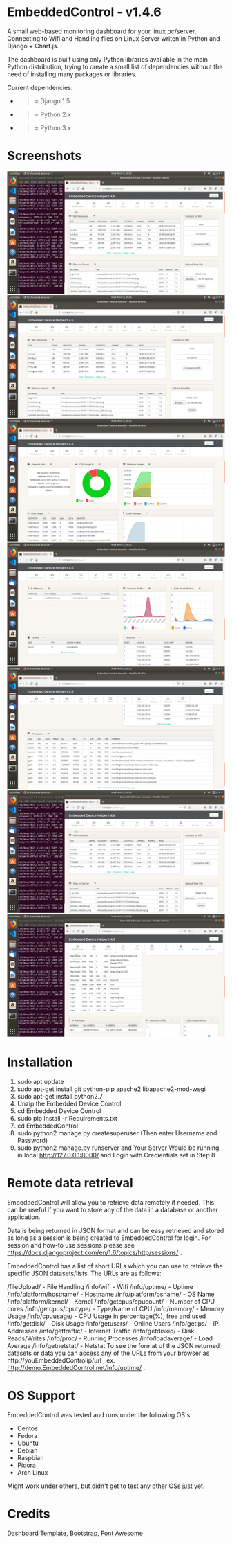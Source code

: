 EmbeddedControl - v1.4.6
======
A small web-based monitoring dashboard for your linux pc/server, Connecting to Wifi and Handling files on Linux Server writen in Python and Django + Chart.js.

The dashboard is built using only Python libraries available in the main Python distribution, trying to create a small list of dependencies without the need of installing many packages or libraries.


Current dependencies:

  - >= Django 1.5
  - >= Python 2.x
  - >= Python 3.x

Screenshots
============

![Screenshot](Screenshots/1.png)
![Screenshot](Screenshots/2.png)
![Screenshot](Screenshots/3.png)
![Screenshot](Screenshots/4.png)
![Screenshot](Screenshots/5.png)
![Screenshot](Screenshots/6.png)
![Screenshot](Screenshots/7.png)

Installation
============

1. sudo apt update
2. sudo apt-get install git python-pip apache2 libapache2-mod-wsgi
3. sudo apt-get install python2.7
4. Unzip the Embedded Device Control
5. cd Embedded Device Control
6. sudo pip install -r Requirements.txt
7. cd EmbeddedControl
8. sudo python2 manage.py createsuperuser (Then enter Username and Password)
9. sudo python2 manage.py runserver
and Your Server Would be running in local http://127.0.0.1:8000/ and Login with Credientials set in Step 8

Remote data retrieval
=====================
EmbeddedControl will allow you to retrieve data remotely if needed. This can be useful if you want to store any of the data in a database or another application.

Data is being returned in JSON format and can be easy retrieved and stored as long as a session is being created to EmbeddedControl for login. For session and how-to use sessions please see https://docs.djangoproject.com/en/1.6/topics/http/sessions/ .

EmbeddedControl has a list of short URLs which you can use to retrieve the specific JSON datasets/lists. The URLs are as follows:

/fileUpload/ - File Handling
/info/wifi - Wifi
/info/uptime/ - Uptime
/info/platform/hostname/ - Hostname
/info/platform/osname/ - OS Name
/info/platform/kernel/ - Kernel
/info/getcpus/cpucount/ - Number of CPU cores
/info/getcpus/cputype/ - Type/Name of CPU
/info/memory/ - Memory Usage
/info/cpuusage/ - CPU Usage in percentage(%), free and used
/info/getdisk/ - Disk Usage
/info/getusers/ - Online Users
/info/getips/ - IP Addresses
/info/gettraffic/ - Internet Traffic
/info/getdiskio/ - Disk Reads/Writes
/info/proc/ - Running Processes
/info/loadaverage/ - Load Average
/info/getnetstat/ - Netstat
To see the format of the JSON returned datasets or data you can access any of the URLs from your browser as http://youEmbeddedControlip/url , ex. http://demo.EmbeddedControl.net/info/uptime/ .

OS Support
==========

EmbeddedControl was tested and runs under the following OS's:
  - Centos
  - Fedora
  - Ubuntu
  - Debian
  - Raspbian
  - Pidora
  - Arch Linux


Might work under others, but didn't get to test any other OSs just yet.


Credits
=======
[Dashboard Template](http://www.egrappler.com/templatevamp-free-twitter-bootstrap-admin-template/), 
[Bootstrap](http://getbootstrap.com/), 
[Font Awesome](http://fontawesome.io/)
